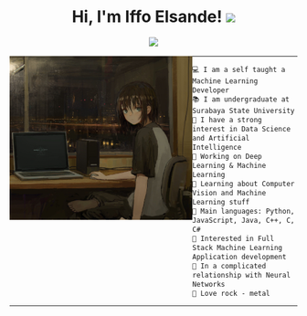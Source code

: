 <h1 align="center">
Hi, I'm Iffo Elsande!
  <img src="https://media.giphy.com/media/hvRJCLFzcasrR4ia7z/giphy.gif" width="30"></h1>
<p align="center">
  <a href="https://github.com/DenverCoder1/readme-typing-svg"><img src="https://readme-typing-svg.herokuapp.com?lines=Informatic+Engineering+Student;Freelancer;DS%20|%20AI%20|%20ML%20Enthusiastic;Always%20Learning%20New%20Things&center=true&width=380&height=45"></a>
</p>

<img align="left" src="https://github.com/I-am-vishalmaurya/I-am-vishalmaurya/blob/main/cropped_image.png" alt="Unfortunately I didn't find the author of the pic, feel to open a pull request if found" width="320" />
<hr>

```
💻 I am a self taught a Machine Learning Developer
📚 I am undergraduate at Surabaya State University
📝 I have a strong interest in Data Science and Artificial Intelligence
🔭 Working on Deep Learning & Machine Learning
🌱 Learning about Computer Vision and Machine Learning stuff
🌟 Main languages: Python, JavaScript, Java, C++, C, C#
🚩 Interested in Full Stack Machine Learning Application development
💖 In a complicated relationship with Neural Networks
🎵 Love rock - metal
```
<hr>
